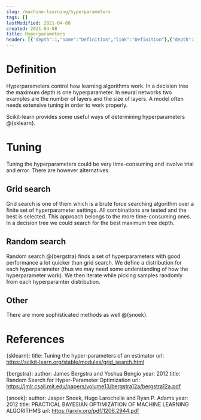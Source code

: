 ```yaml
---
slug: /machine-learning/hyperparameters
tags: []
lastModified: 2021-04-08
created: 2021-04-08
title: Hyperparameters
header: [{"depth":1,"name":"Definition","link":"Definition"},{"depth":1,"name":"Tuning","link":"Tuning"}]
---
```


# Definition
Hyperparameters control how learning algorithms work. In a decision tree the maximum depth is one hyperparameter. In neural networks two examples are the number of layers and the size of layers. A model often needs extensive tuning in order to work properly.

Scikit-learn provides some useful ways of determining hyperparameters @{sklearn}.

# Tuning
Tuning the hyperparameters could be very time-consuming and involve trial and error. There are however alternatives.

## Grid search
Grid search is one of them which is a brute force searching algorithm over a finite set of hyperparameter settings. All combinations are tested and the best is selected. This approach belongs to the more time-consuming ones. In a decision tree we could search for the best maximum tree depth.

## Random search
Random search @{bergstra} finds a set of hyperparameters with good performance a lot quicker than grid search. We define a distribution for each hyperparameter (thus we may need some understanding of how the hyperparameter work). We then iterate while picking samples randomly from each hyperparamter distribution.

## Other
There are more sophisticated methods as well @{snoek}.

# References

{sklearn}:
    title: Tuning the hyper-parameters of an estimator
    url: https://scikit-learn.org/stable/modules/grid_search.html

{bergstra}:
    author: James Bergstra and Yoshua Bengio
    year: 2012
    title: Random Search for Hyper-Parameter Optimization
    url: https://jmlr.csail.mit.edu/papers/volume13/bergstra12a/bergstra12a.pdf

{snoek}:
    author: Jasper Snoek, Hugo Larochelle and Ryan P. Adams
    year: 2012
    title: PRACTICAL BAYESIAN OPTIMIZATION OF MACHINE LEARNING ALGORITHMS
    url: https://arxiv.org/pdf/1206.2944.pdf